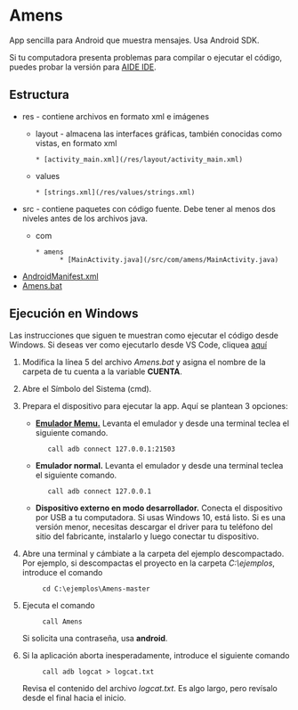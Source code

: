 # Amens
App sencilla para Android que muestra mensajes. Usa Android SDK.

Si tu computadora presenta problemas para compilar o ejecutar el código, puedes probar la versión para
[AIDE IDE](https://github.com/gilpgnet/AideMens).

## Estructura
* res - contiene archivos en formato xml e imágenes
    * layout - almacena las interfaces gráficas, también conocidas como vistas, en formato xml
    
          * [activity_main.xml](/res/layout/activity_main.xml)
    * values
    
          * [strings.xml](/res/values/strings.xml)
* src - contiene paquetes con código fuente. Debe tener al menos dos niveles antes de los archivos java.
    * com
    
          * amens
                * [MainActivity.java](/src/com/amens/MainActivity.java)
* [AndroidManifest.xml](/AndroidManifest.xml)
* [Amens.bat](/Amens.bat)

## Ejecución en Windows
Las instrucciones que siguen te muestran como ejecutar el código desde Windows. Si deseas ver como ejecutarlo desde VS Code, cliquea [aquí](https://drive.google.com/open?id=1wPL3nJTATd5CVBspXRgYBxc-wG-W-GE91_XbgH4HsBo)
1. Modifica la línea 5 del archivo _Amens.bat_ y asigna el nombre de la carpeta de tu cuenta a la variable **CUENTA**.
2. Abre el Símbolo del Sistema (cmd).
3. Prepara el dispositivo para ejecutar la app. Aquí se plantean 3 opciones:
   * [**Emulador Memu.**](https://www.memuplay.com/) Levanta el emulador y desde una terminal teclea el siguiente comando.
  
     ```Batchfile
        call adb connect 127.0.0.1:21503
     ```
  
   * **Emulador normal.**  Levanta el emulador y desde una terminal teclea el siguiente comando.
  
     ```Batchfile
        call adb connect 127.0.0.1
     ```
  
   * **Dispositivo externo en modo desarrollador.** Conecta el dispositivo por USB a tu computadora. Si usas Windows 10, está listo.
     Si es una versión menor, necesitas descargar el driver para tu teléfono del sitio del fabricante, instalarlo y luego conectar tu
     dispositivo.
  
4. Abre una terminal y cámbiate a la carpeta del ejemplo descompactado. Por ejemplo, si descompactas el proyecto en la carpeta
   _C:\ejemplos_, introduce el comando
   ```Batchfile
        cd C:\ejemplos\Amens-master
   ```
  
5. Ejecuta el comando
   ```Batchfile
        call Amens
   ```
   Si solicita una contraseña, usa **android**.

6. Si la aplicación aborta inesperadamente, introduce el siguiente comando
   ```Batchfile
        call adb logcat > logcat.txt
   ```
   
   Revisa el contenido del archivo _logcat.txt_. Es algo largo, pero revísalo desde el final hacia el inicio.
